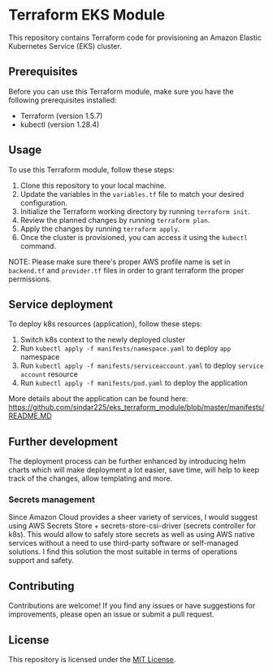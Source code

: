 # Terraform EKS Module

This repository contains Terraform code for provisioning an Amazon Elastic Kubernetes Service (EKS) cluster.

## Prerequisites

Before you can use this Terraform module, make sure you have the following prerequisites installed:

- Terraform (version 1.5.7)
- kubectl (version 1.28.4)

## Usage

To use this Terraform module, follow these steps:

1. Clone this repository to your local machine.
2. Update the variables in the `variables.tf` file to match your desired configuration.
3. Initialize the Terraform working directory by running `terraform init`.
4. Review the planned changes by running `terraform plan`.
5. Apply the changes by running `terraform apply`.
6. Once the cluster is provisioned, you can access it using the `kubectl` command.

NOTE: Please make sure there's proper AWS profile name is set in `backend.tf` and `provider.tf` files in order to grant terraform the proper permissions.

## Service deployment

To deploy k8s resources (application), follow these steps:
1. Switch k8s context to the newly deployed cluster 
2. Run `kubectl apply -f manifests/namespace.yaml` to deploy `app` namespace
3. Run `kubectl apply -f manifests/serviceaccount.yaml` to deploy `service account` resource
4. Run `kubectl apply -f manifests/pod.yaml` to deploy the application

More details about the application can be found here: https://github.com/sindar225/eks_terraform_module/blob/master/manifests/README.MD

## Further development
The deployment process can be further enhanced by introducing helm charts which will make deployment a lot easier, save time, will help to keep track of the changes, allow templating and more. 

### Secrets management 
Since Amazon Cloud provides a sheer variety of services, I would suggest using AWS Secrets Store + secrets-store-csi-driver (secrets controller for k8s). This would allow to safely store secrets as well as using AWS native services without a need to use third-party software or self-managed solutions. I find this solution the most suitable in terms of operations support and safety.

## Contributing

Contributions are welcome! If you find any issues or have suggestions for improvements, please open an issue or submit a pull request.

## License

This repository is licensed under the [MIT License](LICENSE).
